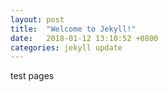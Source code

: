```yaml
---
layout: post
title:  "Welcome to Jekyll!"
date:   2018-01-12 13:10:52 +0800
categories: jekyll update
---
```

test pages 